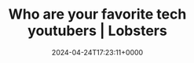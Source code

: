 ---
title: Who are your favorite tech youtubers | Lobsters
slug: 20240424T172311
date: 2024-04-24T17:23:11+0000
params:
  url: https://lobste.rs/s/krkuc9/who_are_your_favorite_tech_youtubers
tags:
- video
- stream
- youtube
- to-read
---